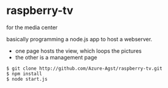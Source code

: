 # raspberry-tv
for the media center

basically programming a node.js app to host a webserver.

- one page hosts the view, which loops the pictures
- the other is a management page

```
$ git clone http://github.com/Azure-Agst/raspberry-tv.git
$ npm install
$ node start.js
```

